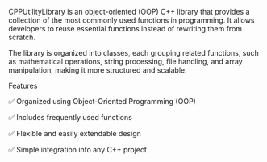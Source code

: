 CPPUtilityLibrary is an object-oriented (OOP) C++ library that provides a collection of the most commonly used functions in programming. It allows developers to reuse essential functions instead of rewriting them from scratch.

The library is organized into classes, each grouping related functions, such as mathematical operations, string processing, file handling, and array manipulation, making it more structured and scalable.



Features

✅ Organized using Object-Oriented Programming (OOP)

✅ Includes frequently used functions

✅ Flexible and easily extendable design

✅ Simple integration into any C++ project
